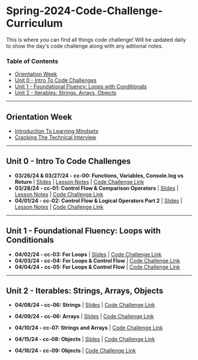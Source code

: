 # Spring-2024-Code-Challenge-Curriculum
This is where you can find all things code challenge! Will be updated daily to show the day's code challenge along with any aditional notes.

### Table of Contents

- [Orientation Week](#orientation-week)
- [Unit 0 - Intro To Code Challenges](#unit-0---intro-to-code-challenges)
- [Unit 1 - Foundational Fluency: Loops with Conditionals](#unit-1---foundational-fluency-loops-with-conditionals)
- [Unit 2 - Iterables: Strings, Arrays, Objects](#unit-2---iterables-strings-arrays-objects)

 ---

 ## Orientation Week
- [Introduction To Learning Mindsets](https://docs.google.com/presentation/d/1jTQIlfKSDHDS9VUeqH8YwKO40ObkoSDVm95yQ5Jd_1w/edit?usp=sharing)
- [Cracking The Technical Interview](https://docs.google.com/presentation/d/13xx2GRExiXtzVUM6iQUeVcJs_ru_egnAP1S1Pqv5w9c/edit?usp=sharing)

---

## Unit 0 - Intro To Code Challenges 
- **03/26/24 & 03/27/24  - cc-00: Functions, Variables, Console.log vs Return** | [Slides](https://docs.google.com/presentation/d/1zciQnt7-QXmWYaWna1Z3xmzmEYDLQXGF80SZYpQGFsw/edit?usp=sharing) | [Lesson Notes](./cc-unit-0/cc-00-functions.md) | [Code Challenge Link](https://classroom.github.com/a/bmqpVa7I)
- **03/28/24  - cc-01: Control Flow & Comparison Operators** | [Slides](https://docs.google.com/presentation/d/11Mk9qhVFFI_THVPHo4IkSa0BD8340Hf3KN9e_MPhq70/edit?usp=sharing) | [Lesson Notes](./cc-unit-0/10-04-cc-01-operators.md) | [Code Challenge Link](https://classroom.github.com/a/DAxtlwvx)
- **04/01/24  - cc-02: Control Flow & Logical Operators Part 2** | [Slides](https://docs.google.com/presentation/d/1EYxB8WNEMvSzd8wn-dm82q4XEx0L2M9f7_WI_-ldZK4/edit?usp=sharing) | [Lesson Notes](./cc-unit-0/10-04-cc-01-operators.md) | [Code Challenge Link](https://classroom.github.com/a/nulDiObT)

---

## Unit 1 - Foundational Fluency: Loops with Conditionals 
- **04/02/24 - cc-03: For Loops** | [Slides](https://docs.google.com/presentation/d/1pD7k-ulyWm3hP1GtApBh9R6ng7IkwlCdAvQpatTNhH8/edit?usp=sharing) | [Code Challenge Link](https://classroom.github.com/a/jGPlvFiy)
- **04/03/24 - cc-04: For Loops & Control Flow** | [Code Challenge Link](https://classroom.github.com/a/O9bsiZV6)
- **04/04/24 - cc-05: For Loops & Control Flow** | [Code Challenge Link](https://classroom.github.com/a/fohW6hZr)

---

## Unit 2 -  Iterables: Strings, Arrays, Objects
- **04/08/24 - cc-06: Strings** | [Slides](https://docs.google.com/presentation/d/1bVPo9Vz5UTMmdsv54-yNni7QLuDkwjKBKYG2Jo5_c3A/edit?usp=sharing) | [Code Challenge Link](https://classroom.github.com/a/pDKQtVNg)

- **04/09/24 - cc-06: Arrays** | [Slides](https://docs.google.com/presentation/d/1d3QDkTUDEOTSUDkcj9_gPfsHmwywAKlkW2EUtHKLwYU/edit?usp=sharing) | [Code Challenge Link](https://classroom.github.com/a/XghK1XU-)

- **04/10/24 - cc-07: Strings and Arrays** | [Code Challenge Link](https://classroom.github.com/a/roypsjfT)

- **04/15/24 - cc-08: Objects** | [Slides](https://docs.google.com/presentation/d/1qnnqIeF67p7jMJm_KZNLnJFBp3X64RMpSTfw2F-uU_E/edit?usp=sharing) | [Code Challenge Link](https://classroom.github.com/a/XghK1XU-)

- **04/16/24 - cc-09: Objects** | [Code Challenge Link](https://classroom.github.com/a/OrIyMv1H)
  
